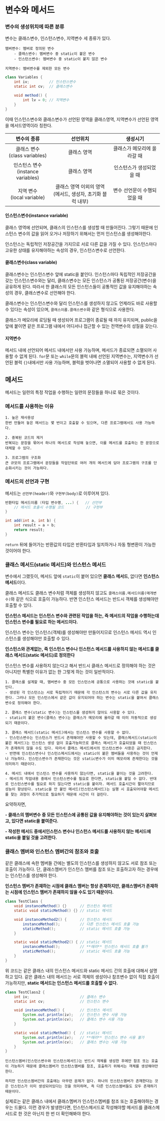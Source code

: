 # 변수와 메서드

### 변수의 생성위치에 따른 분류

변수는 클래스변수, 인스턴스변수, 지역변수 세 종류가 있다.

    멤버변수: 멤버로 정의된 변수
        - 클래스변수: 멤버변수 중 static이 붙은 변수
        - 인스턴스변수: 멤버변수 중 static이 붙지 않은 변수
    
    지역변수: 멤버변수를 제외한 모든 변수

```java
class Variables {
    int iv;         // 인스턴스변수
    static int cv;  // 클래스변수

    void method() {
        int lv = 0; // 지역변수
    }
}
```
이때 인스턴스변수와 클래스변수가 선언된 영역을 클래스영역, 지역변수가 선언된 영역을 메서드영역이라 칭한다.

|변수의 종류|선언위치|생성시기|
|:-:|:-:|:-:|
|클래스 변수<br>(class variables)|클래스 영역|클래스가 메모리에 올라갈 때|
|인스턴스 변수<br>(instance variables)|클래스 영역|인스턴스가 생성되었을 때|
|지역 변수<br>(local variable)|클래스 영역 이외의 영역<br>(메서드, 생성자, 초기화 블럭 내부)|변수 선언문이 수행되었을 때|

#### 인스턴스변수(instance variable)

클래스 영역에 선언되며, 클래스의 인스턴스를 생성할 때 만들어진다. 그렇기 때문에 인스턴스 변수의 값을 읽어 오거나 저장하기 위해서는 먼저 인스턴스를 생성해야한다.

인스턴스는 독립적인 저장공간을 가지므로 서로 다른 값을 가질 수 있다. 인스턴스마다 고유한 상태를 유지해야하는 속성의 경우, 인스턴스변수로 선언한다.

#### 클래스변수(class variable)

클래스변수는 인스턴스변수 앞에 static을 붙인다. 인스턴스마다 독립적인 저장공간을 갖는 인스턴스변수와는 달리, 클래스변수는 모든 인스턴스가 공통된 저장공간(변수)을 공유하게 된다. 따라서 한 클래스의 모든 인스턴스들이 공통적인 값을 유지해야하는 속성의 경우, 클래스변수로 선언해야 한다.

클래스변수는 인스턴스변수와 달리 인스턴스를 생성하지 않고도 언제라도 바로 사용할 수 있다는 속성이 있으며, ```클래스이름.클래스변수```와 같은 형식으로 사용한다.

클래스가 메모리에 로딩될 때 생성되어 프로그램이 종료될 때 까지 유지되며, public을 앞에 붙이면 같은 프로그램 내에서 어디서나 접근할 수 있는 전역변수의 성질을 갖는다.

#### 지역변수

메서드 내에 선언되어 메서드 내에서만 사용 가능하며, 메서드가 종료되면 소멸되어 사용할 수 없게 된다. ```for```문 또는 ```while```문의 블럭 내에 선언된 지역변수는, 지역변수가 선언된 블럭 ```{}```내에서만 사용 가능하며, 블럭을 벗어나면 소멸되어 사용할 수 없게 된다.



## 메서드

메서드는 일련의 특정 작업을 수행하는 일련의 문장들을 하나로 묶은 것이다.

### 메서드를 사용하는 이유

    1. 높은 재사용성
    한번 만들어 놓은 메서드는 몇 번이고 호출할 수 있으며, 다른 프로그램에서도 사용 가능하다.
    
    2. 중복된 코드의 제거
    반복되는 문장을 묶어서 하나의 메서드로 작성해 놓으면, 이를 메서드를 호출하는 한 문장으로 대체할 수 있다.

    3. 프로그램의 구조화
    큰 규모의 프로그램에서 문장들을 작업단위로 여러 개의 메서드에 담아 프로그램의 구조를 단순화시키는 것이 가능하다.

### 메서드의 선언과 구현

메서드는 ```선언부(header)```와 ```구현부(body)```로 이루어져 있다.

```java
반환타입 메서드이름 (타입 변수명, ...) {   // 선언부
    // 메서드 호출시 수행될 코드          // 구현부
}

int add(int a, int b) {
    int result = a + b;
    return result;
}
```
```return``` 뒤에 들어가는 반환값의 타입은 반환타입과 일치하거나 자동 형변환이 가능한 것이어야 한다.

### 클래스 메서드(static 메서드)와 인스턴스 메서드

변수에서 그랬듯이, 메서드 앞에 ```static```이 붙어 있으면 **클래스 메서드**, 없다면 **인스턴스 메서드**이다.

클래스 메서드도 클래스 변수처럼 객체를 생성하지 않고도 ```클래스이름.메서드이름(매개변수)```와 같은 식으로 호출이 가능하다. 반면 인스턴스 메서드는 반드시 객체를 생성해야만 호출할 수 있다.

**인스턴스 메서드는 인스턴스 변수와 관련된 작업을 하는, 즉 메서드의 작업을 수행하는데 인스턴스 변수를 필요로 하는 메서드이다.**

인스턴스 변수는 인스턴스(객체)를 생성해야만 만들어지므로 인스턴스 메서드 역시 인스턴스를 생성해야만 호출할 수 있다.

**인스턴스와 관계없는, 즉 인스턴스 변수나 인스턴스 메서드를 사용하지 않는 메서드를 클래스 메서드(static 메서드)로 정의한다**

인스턴스 변수를 사용하지 않는다고 해서 반드시 클래스 메서드로 정의해야 하는 것은 아니지만 특별한 이유가 없는 한 그렇게 하는 것이 일반적이다.

    1. 클래스를 설계할 때, 멤버변수 중 모든 인스턴스에 공통으로 사용하는 것에 static을 붙인다.
    - 생성된 각 인스턴스는 서로 독립적이기 때문에 각 인스턴스의 변수는 서로 다른 값을 유지한다. 그러나 모든 인스턴스에서 같은 값이 유지되어야 하는 변수는 static을 붙여서 클래스변수로 정의해야 한다.

    2. 클래스 변수(static 변수)는 인스턴스를 생성하지 않아도 사용할 수 있다.
    - static이 붙은 변수(클래스 변수)는 클래스가 메모리에 올라갈 때 이미 자동적으로 생성되기 때문이다.

    3. 클래스 메서드(static 메서드)에서는 인스턴스 변수를 사용할 수 없다.
    - 인스턴스변수는 인스턴스가 반드시 존재해야만 사용할 수 잇는데, 클래스메서드(static이 붙은 메서드)는 인스턴스 생성 없이 호출가능하므로 클래스 메서드가 호출되었을 때 인스턴스가 존재하지 않을 수도 있다. 따라서 클래스 메서드에서의 인스턴스변수 사용은 금지한다.
    - 반면에 인스턴스변수나 인스턴스메서드에서는 static이 붙은 멤버들을 사용하는 것이 언제나 가능하다. 인스턴스변수가 존재한다는 것은 static변수가 이미 메모리에 존재한다는 것을 의미하기 때문이다.

    4. 메서드 내에서 인스턴스 변수를 사용하지 않는다면, static을 붙이는 것을 고려한다.
    - 메서드의 작업내용 중에서 인스턴스변수를 필요로 한다면, static을 붙일 수 없다. 반대로 인스턴스변수를 필요로 하지 않는다면 static을 붙이자. 메서드 호출시간이 짧아지므로 성능이 향상된다. static을 안 붙인 메서드(인스턴스메서드)는 실행 시 호출되어야할 메서드를 찾는 과정이 추가적으로 필요하기 때문에 시간이 더 걸린다.

요약하자면,

**- 클래스의 멤버변수 중 모든 인스턴스에 공통된 값을 유지해야하는 것이 있는지 살펴보고, 있다면 static을 붙여준다.**

**- 작성한 메서드 중에서인스턴스 변수나 인스턴스 메서드를 사용하지 않는 메서드에 static을 붙일 것을 고려한다.**

### 클래스 멤버와 인스턴스 멤버간의 참조와 호출

같은 클래스에 속한 멤버들 간에는 별도의 인스턴스를 생성하지 않고도 서로 참조 또는 호출이 가능하다. 단, 클래스멤버가 인스턴스 멤버를 참조 또는 호출하고자 하는 경우에는 인스턴스를 생성해야 한다.

**인스턴스 멤버가 존재하는 시점에 클래스 멤버는 항상 존재하지만, 클래스멤버가 존재하는 시점에 인스턴스 멤버가 존재하지 않을 수도 있기 때문이다.**

```java
class TestClass {
    void instanceMethod() {}      // 인스턴스 메서드
    static void staticMethod() {} // static 메서드

    void instanceMethod2() {      // 인스턴스 메서드
        instanceMethod();         // 다른 인스턴스 메서드 호출 가능
        staticMethod();           // static 메서드 호출 가능
    }

    static void staticMethod2() { // static 메서드
        instanceMethod();         // **에러** 인스턴스 메서드 호출 불가
        staticMethod();           // static 메서드 호출 가능
    }
}
```

위 코드는 같은 클래스 내의 인스턴스 메서드와 static 메서드 간의 호출에 대해서 설명하고 있다. 같은 클래스 내의 메서드는 서로 객체의 생성이나 참조변수 없이 직접 호출이 가능하지만, **static 메서드는 인스턴스 메서드를 호출할 수 없다.**

```java
class TestClass2 {
    int iv;                       // 클래스 변수
    static int cv;                // 인스턴스 변수

    void instanceMethod() {       // 인스턴스 메서드
        System.out.println(iv);   // 인스턴스 변수 사용 가능
        System.out.println(cv);   // 클래스 변수 사용 가능
    }

    static void staticMethod() {  // static 메서드
        System.out.println(iv);   // **에러** 인스턴스 변수 사용 불가
        System.out.println(cv);   // 클래스 변수는 사용 가능
    }
}
```

    인스턴스멤버(인스턴스변수와 인스턴스메서드)는 반드시 객체를 생성한 후에만 참조 또는 호출이 가능하기 때문에 클래스멤버가 인스턴스멤버를 참조, 호출하기 위해서는 객체를 생성해야만 한다.

    하지만 인스턴스멤버간의 호출에는 아무런 문제가 없다. 하나의 인스턴스멤버가 존재한다는 것은 인스턴스가 이미 생성되어있다는 것을 의미하며, 즉 다른 인스턴스멤버들도 모두 존재하기 때문이다.

실제로는 같은 클래스 내에서 클래스멤버가 인스턴스멤버를 참조 또는 호출해야하는 경우는 드물다. 이런 경우가 발생한다면, 인스턴스메서드로 작성해야할 메서드를 클래스메서드로 한 것은 아닌지 한 번 더 확인해봐야 한다.